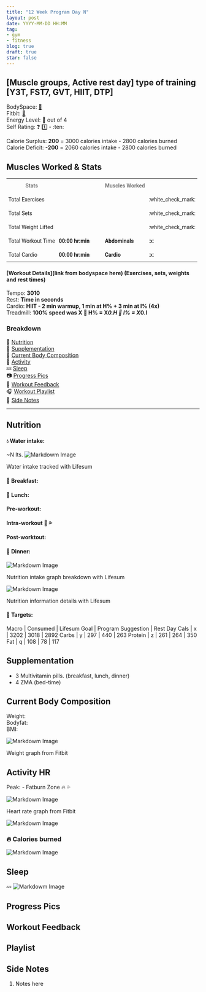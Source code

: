 ```yaml
---
title: "12 Week Program Day N"
layout: post
date: YYYY-MM-DD HH:MM
tag:
- gym
- fitness
blog: true
draft: true
star: false
---
```

## [Muscle groups, Active rest day] type of training [Y3T, FST7, GVT, HIIT, DTP]
<!-- ## Chest and Triceps Y3T (Example) -->

BodySpace: [:muscle:](http://bodyspace.bodybuilding.com/brenodamata/) <br>
Fitbit: [:running:](https://www.fitbit.com/user/3WJZ2S) <br>
Energy Level: :battery: out of 4 <br>
Self Rating: :question: :one: - :ten:<br>
<!-- Choose one: -->
Calorie Surplus: **200** = 3000 calories intake - 2800 calories burned <br>
Calorie Deficit: **-200** = 2060 calories intake - 2800 calories burned <br>

## Muscles Worked & Stats


<style type="text/css">
.tg  {border-collapse:collapse;border-spacing:0;}
.tg td{font-family:Roboto, sans-serif;font-size:14px;padding:10px 5px;border-style:solid;border-width:0px;overflow:hidden;word-break:normal;}
.tg th{font-family:Roboto, sans-serif;font-size:14px;font-weight:normal;padding:10px 5px;border-style:solid;border-width:0px;overflow:hidden;word-break:normal;}
.tg .tg-lqy6{text-align:right;vertical-align:top}
.tg .tg-yw4l{vertical-align:top}
</style>
<table class="tg">
  <tr>
    <th class="tg-yw4l" style="font-weight:bold; color:#777">Stats</th>
    <th class="tg-yw4l"></th>
    <th class="tg-yw4l"></th>
    <th class="tg-yw4l"></th>
    <th class="tg-yw4l"></th>
    <th class="tg-yw4l" style="font-weight:bold; color:#777">Muscles Worked</th>
    <th class="tg-yw4l"></th>
  </tr>
  <tr>
    <td class="tg-yw4l">Total Exercises</td>
    <td class="tg-yw4l" style="font-weight:bold;"><!-- Number of exercises --></td>
    <td></td>
    <td></td>
    <td></td>
    <td class="tg-yw4l" style="font-weight:bold;"><!-- Primary muscle group worked --></td>
    <td class="tg-yw4l">:white_check_mark:</td> <!-- Use :white_check_mark: or :x: -->
  </tr>
  <tr>
    <td class="tg-yw4l">Total Sets</td>
    <td class="tg-yw4l" style="font-weight:bold;"><!-- Number fo total sets --></td>
    <td></td>
    <td></td>
    <td></td>
    <td class="tg-yw4l" style="font-weight:bold;"><!-- Secondary muscle group worked --></td>
    <td class="tg-yw4l">:white_check_mark:</td>
  </tr>
  <tr>
    <td class="tg-yw4l">Total Weight Lifted</td>
    <td class="tg-yw4l" style="font-weight:bold;"><!-- Y lbs. --></td>
    <td></td>
    <td></td>
    <td></td>
    <td class="tg-yw4l" style="font-weight:bold;"><!-- Secondary muscle group worked --></td>
    <td class="tg-lqy6">:white_check_mark:</td>
  </tr>
  <tr>
    <td class="tg-yw4l">Total Workout Time</td>
    <td class="tg-yw4l" style="font-weight:bold;">00:00 hr:min</td>
    <td></td>
    <td></td>
    <td></td>
    <td class="tg-yw4l" style="font-weight:bold;">Abdominals</td>
    <td class="tg-yw4l">:x:</td>
  </tr>
  <tr>
    <td class="tg-yw4l">Total Cardio</td>
    <td class="tg-yw4l" style="font-weight:bold;">00:00 hr:min</td>
    <td></td>
    <td></td>
    <td></td>
    <td class="tg-yw4l" style="font-weight:bold;">Cardio</td>
    <td class="tg-yw4l">:x:</td>
  </tr>
</table>

#### [Workout Details](link from bodyspace here) (Exercises, sets, weights and rest times)
Tempo: **3010** <br> <!-- [ABCD] A: negative, B: Flex position, C: Force, D: Starting position -->
Rest: **Time in seconds**<br> 
Cardio: **HIIT - 2 min warmup, 1 min at H%  + 3 min at I% (4x)**<br> 
Treadmill: **100% speed was X
:running: H% = X*0.H
:walking: I% = X*0.I**
<!-- H is high intensity | L is low intensity | X is max speed -->

<div class="breaker"></div>

### Breakdown
:meat_on_bone: [Nutrition](#nutrition) <br>
:pill: [Supplementation](#supplementation) <br>
:muscle: [Current Body Composition](#current-body-composition) <br>
:heartbeat: [Activity](#activity-hr) <br>
:zzz: [Sleep](#sleep) <br>
:camera: [Progress Pics](#progress-pics) <br>
:thought_balloon: [Workout Feedback](#workout-feedback) <br>
:headphones: [Workout Playlist](#playlist) <br>
:pencil: [Side Notes](#side-notes) <br>

---

## Nutrition

#### :droplet: Water intake:
~N lts.
![Markdowm Image][water]
<figcaption class="caption">Water intake tracked with Lifesum</figcaption>

#### :egg: Breakfast:
<!-- Time and what's for breakfast -->
<!-- Example: :clock930: Three large eggs. 1 slice of whole wheat bread with organic blueberries preserves. 1 Cup of coffee. -->

#### :poultry_leg: Lunch:
<!-- Time and what's for lunch -->
<!-- Example: :clock1: Chiken breasts and brown rice -->

#### Pre-workout:
<!-- Time and pre-workout meal -->
<!-- :clock4: Protein Shake: 1 1/2 scoops of Hydro Whey, 5mg of Creatine, 1/2 advocato, 1 tps of peanut butter, 1/4 cup of blueberries, 1 strawberry, 1/2 banna with 2% Milk. -->

#### Intra-workout :muscle: :sweat_drops: 
<!-- Time of workout, move it accordingly -->
<!-- :clock530: 1/2 scoop Pre Jym, 2 scoops of BCAA powder with 14oz of water. -->

#### Post-worktout:
<!-- Time and post-workout meal -->
<!-- :clock7: 1 scoop of Hydro Whey, 5mg of Creatine with 14oz of water.  -->

#### :curry: Dinner:
<!-- Time and what's for dinner -->
<!-- :clock930: 1 scoop of Caisine and 1 Banana with 14oz of water. 1 Apple. -->

![Markdowm Image][nutrition-intake]
<figcaption class="caption">Nutrition intake graph breakdown with Lifesum</figcaption>

![Markdowm Image][nutrition-info]
<figcaption class="caption">Nutrition information details with Lifesum</figcaption>

#### :dart: Targets:

Macro | Consumed | Lifesum Goal | Program Suggestion | Rest Day
Cals | x | 3202 | 3018 | 2892 
Carbs | y | 297 | 440 | 263
Protein | z | 261 | 264 | 350
Fat | q | 108 | 78 | 117

## Supplementation

* 3 Multivitamin pills. (breakfast, lunch, dinner)
* 4 ZMA (bed-time)

## Current Body Composition

Weight: <!-- **174.3 lbs** *:small_red_triangle:1.9 lbs* --><br> 
Bodyfat: <!-- **16.1%** *:small_red_triangle_down:0.2%* --><br> 
BMI: <!-- **25.2** *:small_red_triangle:0.3* -->

![Markdowm Image][weight]
<figcaption class="caption">Weight graph from Fitbit</figcaption>

## Activity HR

Peak: <!-- **? BPM** --> - Fatburn Zone :fire: :sweat_drops:

![Markdowm Image][heart-rate]
<figcaption class="caption">Heart rate graph from Fitbit</figcaption>

![Markdowm Image][activity]


### :fire: Calories burned

![Markdowm Image][calories]


## Sleep

:zzz: 
![Markdowm Image][sleep]

## Progress Pics

<!-- :no_entry_sign: -->
<!-- OR -->
<!-- ![Markdowm Image][progress-pic-1]
![Markdowm Image][progress-pic-2] -->

## Workout Feedback

<!-- Choose an emoji or embed a tweet -->

<!-- :shipit: :100: :warning: :dart: :bomb: :hocho: :racehorse: :whale2: :chicken: :ox: -->
<!-- :finnadie: :goberserk: :feelsgood: :godmode: :hurtrealbad: :rage1:2:3:4: :suspect: -->
<!-- :fu: :muscle: :raised_hands: :metal: :+1: :-1: :punch: :v: :ok_hand: -->
<!-- :trollface: :older_man: :baby: :no_good: :poop: :sweat_drops: :fire: :boom: -->
<!-- :dizzy_face: :mask: :confounded: :sob: :expressionless: :satisfied: -->

<!-- <blockquote class="twitter-tweet" data-lang="en"><p lang="en" dir="ltr">Like if you&#39;re working out today! 💪</p>&mdash; Gym Motivation (@GymGoers) <a href="https://twitter.com/GymGoers/status/706213281745268736">March 5, 2016</a></blockquote> <script async src="//platform.twitter.com/widgets.js" charset="utf-8"></script> -->

## Playlist

<!-- <iframe src="https://embed.spotify.com/?uri=spotify%3Auser%3Abrenodamata%3Aplaylist%3A4FWZVkZmcEgcIZRWCCXAzs" width="300" height="380" frameborder="0" allowtransparency="true"></iframe> -->

## Side Notes

1. Notes here


<!-- Links: -->

[example]: https://ipfs.pics/ipfs/Qmc2UGFKA21U6oATLpvajBSiNQo7DZcproprrRkbXjFXaL
[weight]: h
[activity]: h
[calories]: h
[heart-rate]: h
[sleep]: h
[water]: h
[progress-pic-1]: h
[progress-pic-2]: h
[nutrition-intake]: h
[nutrition-info]: h
